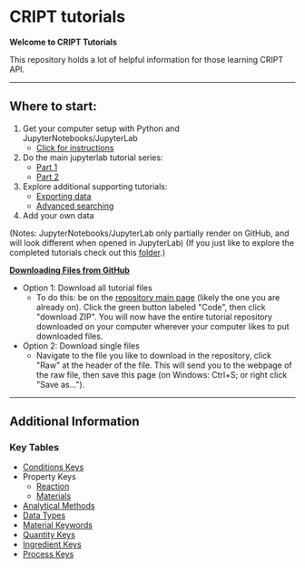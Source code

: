 # CRIPT tutorials

**Welcome to CRIPT Tutorials**

This repository holds a lot of helpful information for those learning CRIPT API.

---

## Where to start:

1) Get your computer setup with Python and JupyterNotebooks/JupyterLab
    * [Click for instructions](https://github.com/C-Accel-CRIPT/cript_tutorials/blob/master/Setup_Guide.md)
2) Do the main jupyterlab tutorial series:
    * [Part 1](https://github.com/C-Accel-CRIPT/cript_tutorials/blob/master/jupyterlab_tutorials/Part_1_CRIPT_tutorial.ipynb)
    * [Part 2](https://github.com/C-Accel-CRIPT/cript_tutorials/blob/master/jupyterlab_tutorials/Part_2_CRIPT_tutorial.ipynb)
3) Explore additional supporting tutorials:
    * [Exporting data](https://github.com/C-Accel-CRIPT/cript_tutorials/blob/master/jupyterlab_tutorials/Exporting.ipynb)
    * [Advanced searching](https://github.com/C-Accel-CRIPT/cript_tutorials/blob/master/jupyterlab_tutorials/Advanced_searching.ipynb)
4) Add your own data

(Notes: JupyterNotebooks/JupyterLab only partially render on GitHub, and will look different when opened in JupyterLab)
(If you just like to explore the completed tutorials check out this [folder](https://github.com/C-Accel-CRIPT/cript_tutorials/tree/master/jupyterlab_tutorials/completed).)

<u>**Downloading Files from GitHub**</u>
* Option 1: Download all tutorial files
    * To do this: be on the [repository main page](https://github.com/C-Accel-CRIPT/cript_tutorials)
      (likely the one you are already on). Click the green button labeled "Code", then click "download ZIP". You 
      will now have the entire tutorial repository downloaded on your computer wherever your computer likes to put 
      downloaded files.
* Option 2: Download single files
    * Navigate to the file you like to download in the repository, click "Raw" at the header of the file. This will 
      send you to the webpage of the raw file, then save this page (on Windows: Ctrl+S; or right click "Save as...").

---

## Additional Information

### Key Tables

* [Conditions Keys](http://htmlpreview.github.io/?https://github.com/C-Accel-CRIPT/cript_tutorials/blob/master/key_tables/condition_keys.html)
* Property Keys
    * [Reaction](http://htmlpreview.github.io/?https://github.com/C-Accel-CRIPT/cript_tutorials/blob/master/key_tables/property_keys_reaction.html)
    * [Materials](http://htmlpreview.github.io/?https://github.com/C-Accel-CRIPT/cript_tutorials/blob/master/key_tables/property_keys_materials.html)
* [Analytical Methods](http://htmlpreview.github.io/?https://github.com/C-Accel-CRIPT/cript_tutorials/blob/master/key_tables/method_keys.html)    
* [Data Types](http://htmlpreview.github.io/?https://github.com/C-Accel-CRIPT/cript_tutorials/blob/master/key_tables/data_keys.html)      
* [Material Keywords](http://htmlpreview.github.io/?https://github.com/C-Accel-CRIPT/cript_tutorials/blob/master/key_tables/material_keys.html) 
* [Quantity Keys](http://htmlpreview.github.io/?https://github.com/C-Accel-CRIPT/cript_tutorials/blob/master/key_tables/quantity_keys.html)
* [Ingredient Keys](http://htmlpreview.github.io/?https://github.com/C-Accel-CRIPT/cript_tutorials/blob/master/key_tables/ingredient_keys.html)
* [Process Keys](http://htmlpreview.github.io/?https://github.com/C-Accel-CRIPT/cript_tutorials/blob/master/key_tables/process_keys.html)
